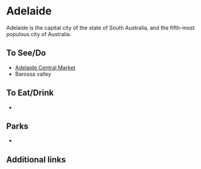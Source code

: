 # Adelaide

Adelaide is the capital city of the state of South Australia, and the fifth-most populous city of Australia.

## To See/Do

* [Adelaide Central Market](https://adelaidecentralmarket.com.au)
* Barossa valley

## To Eat/Drink

*

## Parks 

*

## Additional links

